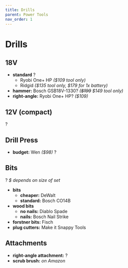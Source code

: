 ```yaml
---
title: Drills
parent: Power Tools
nav_order: 1
---
```

# Drills

## 18V

- **standard** ?
	- Ryobi One+ HP *($109 tool only)*
	- Ridgid *($135 tool only, $179 for 1x battery)*
- **hammer:** Bosch GSB18V-1330? *(~~$199~~ $149 tool only)*
- **right-angle:** Ryobi One+ HP? *($109)*

## 12V (compact)

?

## Drill Press

- **budget:** Wen *($98)*
?

## Bits

?
 *$ depends on size of set*
- **bits** 
	- **cheaper:** DeWalt
	- **standard:** Bosch CO14B
- **wood bits** 
	- **no nails:** Diablo Spade
	- **nails:** Bosch Nail Strike
- **forstner bits:** Fisch
- **plug cutters:** Make it Snappy Tools

## Attachments

- **right-angle attachment:** ?
- **scrub brush:** *on Amazon*